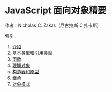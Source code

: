 # JavaScript 面向对象精要

作者：Nicholas C. Zakas（尼古拉斯 C 扎卡斯）

索引：

1. [介绍](./introduction.md)
2. [基本类型和引用类型](./types.md)
3. [函数](./function.md)
4. [理解对象](./object.md)
5. [构造器和原型](./prototype.md)
6. [继承](./inheritance.md)
7. [对象模式](./pattern.md)
